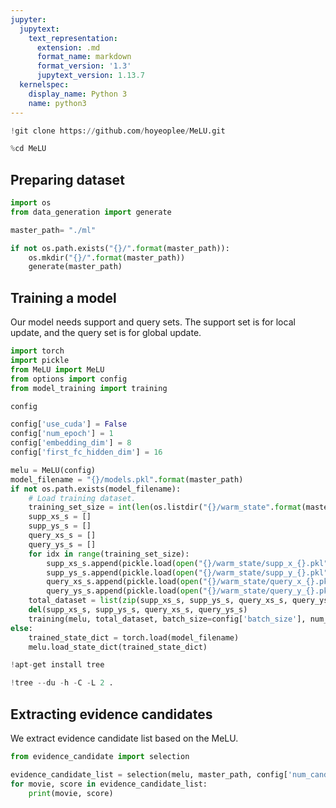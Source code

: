 ```yaml
---
jupyter:
  jupytext:
    text_representation:
      extension: .md
      format_name: markdown
      format_version: '1.3'
      jupytext_version: 1.13.7
  kernelspec:
    display_name: Python 3
    name: python3
---
```


```python colab={"base_uri": "https://localhost:8080/"} id="xgFQ3iF3F5x-" executionInfo={"status": "ok", "timestamp": 1635696238491, "user_tz": -330, "elapsed": 1968, "user": {"displayName": "Sparsh Agarwal", "photoUrl": "https://lh3.googleusercontent.com/a/default-user=s64", "userId": "13037694610922482904"}} outputId="b5354a23-fd8a-4f18-e853-2acb36de9379"
!git clone https://github.com/hoyeoplee/MeLU.git
```

```python colab={"base_uri": "https://localhost:8080/"} id="LMHcqcJnSA_Y" executionInfo={"status": "ok", "timestamp": 1635699535138, "user_tz": -330, "elapsed": 1022, "user": {"displayName": "Sparsh Agarwal", "photoUrl": "https://lh3.googleusercontent.com/a/default-user=s64", "userId": "13037694610922482904"}} outputId="0949a542-346f-4236-908a-f0c2d49c61c8"
%cd MeLU
```

<!-- #region id="Q1XFYBBgF8iv" -->
## Preparing dataset
<!-- #endregion -->

```python id="28aqQZT3SrKq"
import os
from data_generation import generate
```

```python id="dlgHj1TNSnz1"
master_path= "./ml"
```

```python colab={"base_uri": "https://localhost:8080/"} id="GxWV9w_MGAMs" executionInfo={"status": "ok", "timestamp": 1635696737504, "user_tz": -330, "elapsed": 477065, "user": {"displayName": "Sparsh Agarwal", "photoUrl": "https://lh3.googleusercontent.com/a/default-user=s64", "userId": "13037694610922482904"}} outputId="40a4950b-bbc6-4e82-dedb-c0adda85194b"
if not os.path.exists("{}/".format(master_path)):
    os.mkdir("{}/".format(master_path))
    generate(master_path)
```

<!-- #region id="QX7T2hB7GDGs" -->
## Training a model

Our model needs support and query sets. The support set is for local update, and the query set is for global update.
<!-- #endregion -->

```python id="qJZYKG-aR6Sh"
import torch
import pickle
from MeLU import MeLU
from options import config
from model_training import training
```

```python colab={"base_uri": "https://localhost:8080/"} id="xtCnvZ14R7JP" executionInfo={"status": "ok", "timestamp": 1635699539016, "user_tz": -330, "elapsed": 14, "user": {"displayName": "Sparsh Agarwal", "photoUrl": "https://lh3.googleusercontent.com/a/default-user=s64", "userId": "13037694610922482904"}} outputId="c7fec823-73e8-4588-de1b-fb4d87d1ef70"
config
```

```python id="x3wtFGO2R8RT"
config['use_cuda'] = False
config['num_epoch'] = 1
config['embedding_dim'] = 8
config['first_fc_hidden_dim'] = 16
```

```python colab={"base_uri": "https://localhost:8080/", "height": 442} id="ePCLKoL_GIwn" executionInfo={"status": "error", "timestamp": 1635699763819, "user_tz": -330, "elapsed": 186033, "user": {"displayName": "Sparsh Agarwal", "photoUrl": "https://lh3.googleusercontent.com/a/default-user=s64", "userId": "13037694610922482904"}} outputId="f357be3c-e0fa-4a13-9b4b-4dd7acdc2947"
melu = MeLU(config)
model_filename = "{}/models.pkl".format(master_path)
if not os.path.exists(model_filename):
    # Load training dataset.
    training_set_size = int(len(os.listdir("{}/warm_state".format(master_path))) / 4)
    supp_xs_s = []
    supp_ys_s = []
    query_xs_s = []
    query_ys_s = []
    for idx in range(training_set_size):
        supp_xs_s.append(pickle.load(open("{}/warm_state/supp_x_{}.pkl".format(master_path, idx), "rb")))
        supp_ys_s.append(pickle.load(open("{}/warm_state/supp_y_{}.pkl".format(master_path, idx), "rb")))
        query_xs_s.append(pickle.load(open("{}/warm_state/query_x_{}.pkl".format(master_path, idx), "rb")))
        query_ys_s.append(pickle.load(open("{}/warm_state/query_y_{}.pkl".format(master_path, idx), "rb")))
    total_dataset = list(zip(supp_xs_s, supp_ys_s, query_xs_s, query_ys_s))
    del(supp_xs_s, supp_ys_s, query_xs_s, query_ys_s)
    training(melu, total_dataset, batch_size=config['batch_size'], num_epoch=config['num_epoch'], model_save=True, model_filename=model_filename)
else:
    trained_state_dict = torch.load(model_filename)
    melu.load_state_dict(trained_state_dict)
```

```python id="-BgtY3yIRBIp"
!apt-get install tree
```

```python id="dNKhNvdxRt-K" colab={"base_uri": "https://localhost:8080/"} executionInfo={"status": "ok", "timestamp": 1635699856717, "user_tz": -330, "elapsed": 539, "user": {"displayName": "Sparsh Agarwal", "photoUrl": "https://lh3.googleusercontent.com/a/default-user=s64", "userId": "13037694610922482904"}} outputId="f5e0e912-7eb5-488a-d94e-3bcd615f01f2"
!tree --du -h -C -L 2 .
```

<!-- #region id="vfLfolS6GOwg" -->
## Extracting evidence candidates

We extract evidence candidate list based on the MeLU.
<!-- #endregion -->

```python id="467NiQOLGQJG"
from evidence_candidate import selection

evidence_candidate_list = selection(melu, master_path, config['num_candidate'])
for movie, score in evidence_candidate_list:
    print(movie, score)
```
